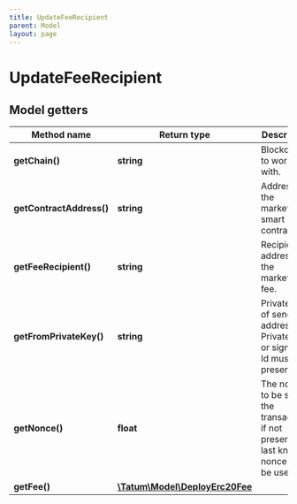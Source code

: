 ```yaml
---
title: UpdateFeeRecipient
parent: Model
layout: page
---
```


# UpdateFeeRecipient

## Model getters

Method name | Return type | Description | Notes
------------ | ------------- | ------------- | -------------
**getChain()** | **string** | Blockchain to work with. | ex.: `ETH`
**getContractAddress()** | **string** | Address of the marketplace smart contract. | ex.: `0x687422eEA2cB73B5d3e242bA5456b782919AFc85`
**getFeeRecipient()** | **string** | Recipient address of the marketplace fee. | ex.: `0x687422eEA2cB73B5d3e242bA5456b782919AFc85`
**getFromPrivateKey()** | **string** | Private key of sender address. Private key, or signature Id must be present. | ex.: `0x05e150c73f1920ec14caa1e0b6aa09940899678051a78542840c2668ce5080c2`
**getNonce()** | **float** | The nonce to be set to the transaction; if not present, the last known nonce will be used | ex.: `1` [optional]
**getFee()** | [**\Tatum\Model\DeployErc20Fee**](../DeployErc20Fee) |  | ex.: `null` [optional]

